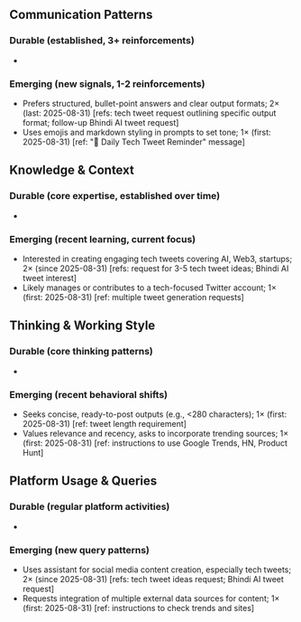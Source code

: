 ## Communication Patterns
### Durable (established, 3+ reinforcements)
- 

### Emerging (new signals, 1-2 reinforcements)
- Prefers structured, bullet-point answers and clear output formats; 2× (last: 2025-08-31) [refs: tech tweet request outlining specific output format; follow-up Bhindi AI tweet request]
- Uses emojis and markdown styling in prompts to set tone; 1× (first: 2025-08-31) [ref: "🚀 Daily Tech Tweet Reminder" message]

## Knowledge & Context
### Durable (core expertise, established over time)
- 

### Emerging (recent learning, current focus)  
- Interested in creating engaging tech tweets covering AI, Web3, startups; 2× (since 2025-08-31) [refs: request for 3-5 tech tweet ideas; Bhindi AI tweet interest]
- Likely manages or contributes to a tech-focused Twitter account; 1× (first: 2025-08-31) [ref: multiple tweet generation requests]

## Thinking & Working Style
### Durable (core thinking patterns)
- 

### Emerging (recent behavioral shifts)
- Seeks concise, ready-to-post outputs (e.g., <280 characters); 1× (first: 2025-08-31) [ref: tweet length requirement]
- Values relevance and recency, asks to incorporate trending sources; 1× (first: 2025-08-31) [ref: instructions to use Google Trends, HN, Product Hunt]

## Platform Usage & Queries
### Durable (regular platform activities)
- 

### Emerging (new query patterns)
- Uses assistant for social media content creation, especially tech tweets; 2× (since 2025-08-31) [refs: tech tweet ideas request; Bhindi AI tweet request]
- Requests integration of multiple external data sources for content; 1× (first: 2025-08-31) [ref: instructions to check trends and sites]